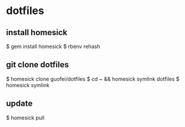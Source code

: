 dotfiles
=======
## install homesick
$ gem install homesick
$ rbenv rehash

## git clone dotfiles
$ homesick clone guofei/dotfiles
$ cd ~ && homesick symlink dotfiles
$ homesick symlink

## update
$ homesick pull